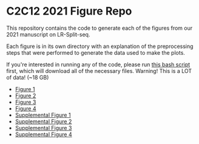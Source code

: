 # C2C12 2021 Figure Repo

This repository contains the code to generate each of the figures from our 2021 manuscript on LR-Split-seq.

<!-- which can be found [here](). -->

Each figure is in its own directory with an explanation of the preprocessing steps that were performed to generate the data used to make the plots. 

If you're interested in running any of the code, please run [this bash script](https://github.com/fairliereese/2021_c2c12/tree/master/scripts/download_data.sh) first, which will download all of the necessary files. Warning! This is a LOT of data! (~18 GB)

* [Figure 1](https://github.com/fairliereese/2021_c2c12/tree/master/figure_1)
* [Figure 2](https://github.com/fairliereese/2021_c2c12/tree/master/figure_2)
* [Figure 3](https://github.com/fairliereese/2021_c2c12/tree/master/figure_3)
* [Figure 4](https://github.com/fairliereese/2021_c2c12/tree/master/figure_4)
* [Supplemental Figure 1](https://github.com/fairliereese/2021_c2c12/tree/master/figure_s1)
* [Supplemental Figure 2](https://github.com/fairliereese/2021_c2c12/tree/master/figure_s2)
* [Supplemental Figure 3](https://github.com/fairliereese/2021_c2c12/tree/master/figure_s3)
* [Supplemental Figure 4](https://github.com/fairliereese/2021_c2c12/tree/master/figure_s4)